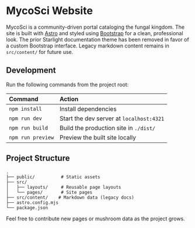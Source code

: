 # MycoSci Website

MycoSci is a community-driven portal cataloging the fungal kingdom. The site is built with [Astro](https://astro.build) and styled using [Bootstrap](https://getbootstrap.com) for a clean, professional look. The prior Starlight documentation theme has been removed in favor of a custom Bootstrap interface. Legacy markdown content remains in `src/content/` for future use.

## Development

Run the following commands from the project root:

| Command        | Action                                      |
| :------------- | :------------------------------------------ |
| `npm install`  | Install dependencies                        |
| `npm run dev`  | Start the dev server at `localhost:4321`    |
| `npm run build`| Build the production site in `./dist/`      |
| `npm run preview` | Preview the built site locally            |

## Project Structure

```
.
├── public/          # Static assets
├── src/
│   ├── layouts/     # Reusable page layouts
│   └── pages/       # Site pages
├── src/content/    # Markdown data (legacy docs)
├── astro.config.mjs
└── package.json
```

Feel free to contribute new pages or mushroom data as the project grows.
